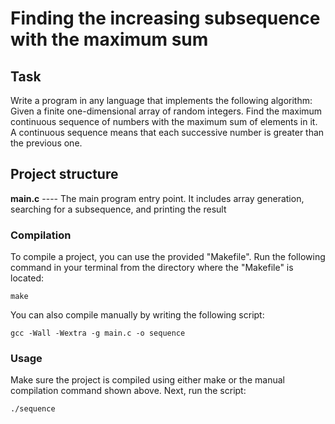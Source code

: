 # Finding the increasing subsequence with the maximum sum


## Task
Write a program in any language that implements the following algorithm: Given a finite one-dimensional array of random integers. Find the maximum
continuous sequence of numbers with the maximum sum of elements in it.
A continuous sequence means that each successive
number is greater than the previous one.

## Project structure <br>
**main.c** ----  The main program entry point. It includes array generation, searching for a subsequence, and printing the result<br>


### Compilation
To compile a project, you can use the provided "Makefile".  Run the following command in your terminal from the directory where the "Makefile" is located:
```
make
```
You can also compile manually by writing the following script:
```
gcc -Wall -Wextra -g main.c -o sequence
```

### Usage
Make sure the project is compiled using either make or the manual compilation command shown above. Next, run the script:

```
./sequence
```
